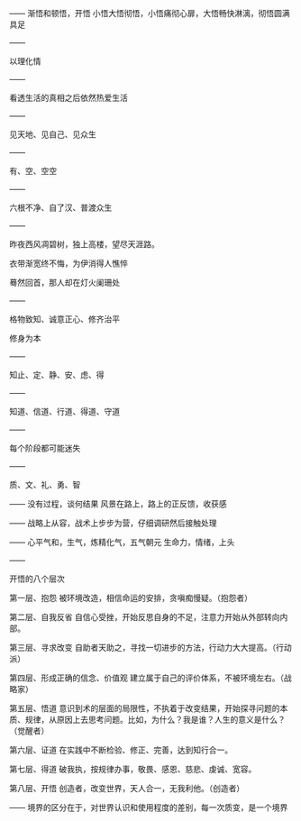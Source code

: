 ——
渐悟和顿悟，开悟
小悟大悟彻悟，小悟痛彻心扉，大悟畅快淋漓，彻悟圆满具足

——

以理化情

——

看透生活的真相之后依然热爱生活

——

见天地、见自己、见众生

——

有、空、空空

——

六根不净、自了汉、普渡众生

——

昨夜西风凋碧树，独上高楼，望尽天涯路。 

衣带渐宽终不悔，为伊消得人憔悴

蓦然回首，那人却在灯火阑珊处

——

格物致知、诚意正心、修齐治平

修身为本

——

知止、定、静、安、虑、得

——

知道、信道、行道、得道、守道

——

每个阶段都可能迷失

——

质、文、礼、勇、智

——
没有过程，谈何结果
风景在路上，路上的正反馈，收获感

——
战略上从容，战术上步步为营，仔细调研然后接触处理

——
心平气和，生气，炼精化气，五气朝元
生命力，情绪，上头

——

开悟的八个层次

第一层、抱怨 被环境改造，相信命运的安排，贪嗔痴慢疑。（抱怨者）

第二层、自我反省 自信心受挫，开始反思自身的不足，注意力开始从外部转向内部。

第三层、寻求改变 自助者天助之，寻找一切进步的方法，行动力大大提高。（行动派）

第四层、形成正确的信念、价值观 建立属于自己的评价体系，不被环境左右。（战略家）

第五层、悟道 意识到术的层面的局限性，不执着于改变结果，开始探寻问题的本质、规律，从原因上去思考问题。比如，为什么？我是谁？人生的意义是什么？（觉醒者）

第六层、证道 在实践中不断检验、修正、完善，达到知行合一。

第七层、得道 破我执，按规律办事，敬畏、感恩、慈悲、虔诚、宽容。

第八层、开悟 创造者，改变世界，天人合一，无我利他。（创造者）

——
境界的区分在于，对世界认识和使用程度的差别，每一次质变，是一个境界